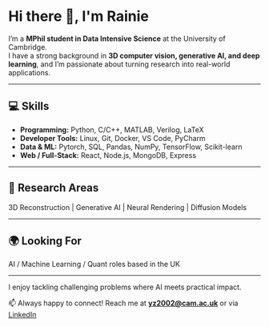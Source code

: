 # Hi there 👋, I'm Rainie

I’m a **MPhil student in Data Intensive Science** at the University of Cambridge.  
I have a strong background in **3D computer vision, generative AI, and deep learning**, and I’m passionate about turning research into real-world applications.

---

## 💻 Skills

- **Programming:** Python, C/C++, MATLAB, Verilog, LaTeX  
- **Developer Tools:** Linux, Git, Docker, VS Code, PyCharm  
- **Data & ML:** Pytorch, SQL, Pandas, NumPy, TensorFlow, Scikit-learn  
- **Web / Full-Stack:** React, Node.js, MongoDB, Express

---

## 🔬 Research Areas

3D Reconstruction | Generative AI | Neural Rendering | Diffusion Models

---

## 🌍 Looking For

AI / Machine Learning / Quant roles based in the UK

---

I enjoy tackling challenging problems where AI meets practical impact.  

📫 Always happy to connect! Reach me at **yz2002@cam.ac.uk** or via [LinkedIn](https://linkedin.com/in/yuhe-zhong)
